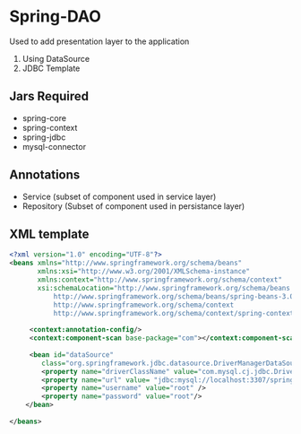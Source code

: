 # Spring-DAO
Used to add presentation layer to the application
1. Using DataSource
2. JDBC Template
## Jars Required
- spring-core
- spring-context
- spring-jdbc
- mysql-connector

## Annotations
- Service (subset of component used in service layer)
- Repository (Subset of component used in persistance layer)

## XML template
```xml
<?xml version="1.0" encoding="UTF-8"?>
<beans xmlns="http://www.springframework.org/schema/beans"
       xmlns:xsi="http://www.w3.org/2001/XMLSchema-instance"
       xmlns:context="http://www.springframework.org/schema/context"
       xsi:schemaLocation="http://www.springframework.org/schema/beans 
           http://www.springframework.org/schema/beans/spring-beans-3.0.xsd
           http://www.springframework.org/schema/context
           http://www.springframework.org/schema/context/spring-context-3.0.xsd">
               
     <context:annotation-config/>
	 <context:component-scan base-package="com"></context:component-scan>
	 
	 <bean id="dataSource"
		class="org.springframework.jdbc.datasource.DriverManagerDataSource">
		<property name="driverClassName" value="com.mysql.cj.jdbc.Driver" />
		<property name="url" value= "jdbc:mysql://localhost:3307/spring" />
		<property name="username" value="root" />
		<property name="password" value="root"/>
	</bean>
	
</beans>
```
